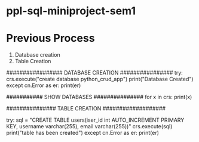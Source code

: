# ppl-sql-miniproject-sem1



# Previous Process
 1. Database creation
 2. Table Creation

################# DATABASE CREATION ################
try:
	crs.execute("create database python_crud_app")
	print("Database Created")
except cn.Error as er:
	print(er)

########### SHOW DATABASES ###############
 for x in crs:
	print(x)


############### TABLE CREATION ###################

try:
	sql = "CREATE TABLE users(iser_id int AUTO_INCREMENT PRIMARY KEY, username varchar(255), email varchar(255))"
	crs.execute(sql)
	print("table has been created")
except cn.Error as er:
	print(er)




